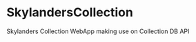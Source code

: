 SkylandersCollection
====================

Skylanders Collection WebApp making use on Collection DB API
